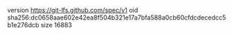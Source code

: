 version https://git-lfs.github.com/spec/v1
oid sha256:dc0658aae602e42ea8f504b321e17a7bfa588a0cb60cfdcdecedcc5b1e276dcb
size 16883
